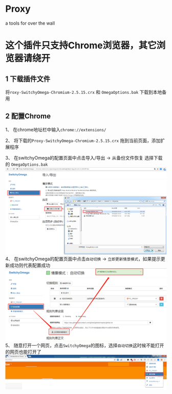 # Proxy
a tools for over the wall
# 这个插件只支持Chrome浏览器，其它浏览器请绕开
## 1 下载插件文件
将`roxy-SwitchyOmega-Chromium-2.5.15.crx` 和 `OmegaOptions.bak` 下载到本地备用
## 2 配置Chrome
1、 在chrome地址栏中输入`chrome://extensions/` 

2、 将下载的`Proxy-SwitchyOmega-Chromium-2.5.15.crx` 拖到当前页面，添加扩展程序

3、 在switchyOmega的配置页面中点击导入/导出 → 从备份文件恢复 选择下载的 `OmegaOptions.bak`
![Image text](1.png)
4、 在switchyOmega的配置页面中点击`自动切换` → `立即更新情景模式`，如果提示更新成功则代表配置成功
![Image text](2.png)
5、 随意打开一个网页，点击`SwitchyOmega`的图标，选择`自动切换`这时候不能打开的网页也能打开了
![Image text](3.png)

